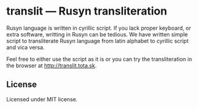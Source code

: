 # translit — Rusyn transliteration

Rusyn language is written in cyrillic script. If you lack proper keyboard, or extra software, writting in Rusyn can be tedious.
We have written simple script to transliterate Rusyn language from latin alphabet to cyrillic script and vica versa. 

Feel free to either use the script as it is or you can try the transliteration in the browser at http://translit.tota.sk.

## License
Licensed under MIT license.
